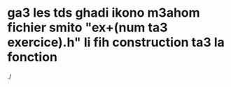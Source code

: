 # ga3 les tds ghadi ikono m3ahom fichier smito "ex+(num ta3 exercice).h" li fih construction ta3 la fonction
./
